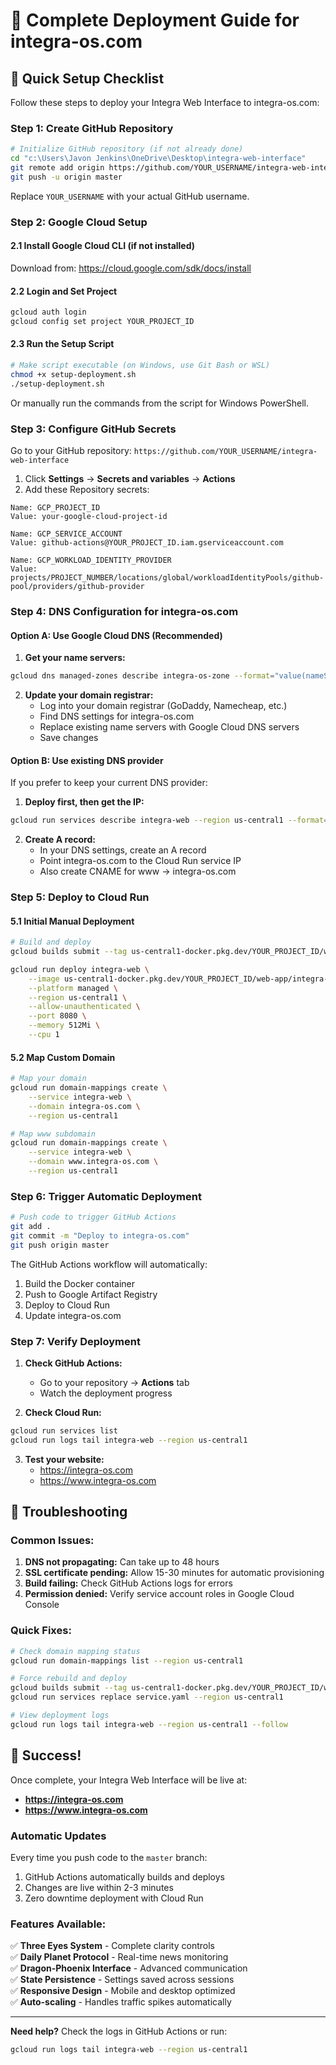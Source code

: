 # 🚀 Complete Deployment Guide for integra-os.com

## 📝 Quick Setup Checklist

Follow these steps to deploy your Integra Web Interface to integra-os.com:

### Step 1: Create GitHub Repository

```bash
# Initialize GitHub repository (if not already done)
cd "c:\Users\Javon Jenkins\OneDrive\Desktop\integra-web-interface"
git remote add origin https://github.com/YOUR_USERNAME/integra-web-interface.git
git push -u origin master
```

Replace `YOUR_USERNAME` with your actual GitHub username.

### Step 2: Google Cloud Setup

#### 2.1 Install Google Cloud CLI (if not installed)
Download from: https://cloud.google.com/sdk/docs/install

#### 2.2 Login and Set Project
```bash
gcloud auth login
gcloud config set project YOUR_PROJECT_ID
```

#### 2.3 Run the Setup Script
```bash
# Make script executable (on Windows, use Git Bash or WSL)
chmod +x setup-deployment.sh
./setup-deployment.sh
```

Or manually run the commands from the script for Windows PowerShell.

### Step 3: Configure GitHub Secrets

Go to your GitHub repository: `https://github.com/YOUR_USERNAME/integra-web-interface`

1. Click **Settings** → **Secrets and variables** → **Actions**
2. Add these Repository secrets:

```
Name: GCP_PROJECT_ID
Value: your-google-cloud-project-id

Name: GCP_SERVICE_ACCOUNT  
Value: github-actions@YOUR_PROJECT_ID.iam.gserviceaccount.com

Name: GCP_WORKLOAD_IDENTITY_PROVIDER
Value: projects/PROJECT_NUMBER/locations/global/workloadIdentityPools/github-pool/providers/github-provider
```

### Step 4: DNS Configuration for integra-os.com

#### Option A: Use Google Cloud DNS (Recommended)

1. **Get your name servers:**
```bash
gcloud dns managed-zones describe integra-os-zone --format="value(nameServers)"
```

2. **Update your domain registrar:**
   - Log into your domain registrar (GoDaddy, Namecheap, etc.)
   - Find DNS settings for integra-os.com
   - Replace existing name servers with Google Cloud DNS servers
   - Save changes

#### Option B: Use existing DNS provider

If you prefer to keep your current DNS provider:

1. **Deploy first, then get the IP:**
```bash
gcloud run services describe integra-web --region us-central1 --format="value(status.url)"
```

2. **Create A record:**
   - In your DNS settings, create an A record
   - Point integra-os.com to the Cloud Run service IP
   - Also create CNAME for www → integra-os.com

### Step 5: Deploy to Cloud Run

#### 5.1 Initial Manual Deployment
```bash
# Build and deploy
gcloud builds submit --tag us-central1-docker.pkg.dev/YOUR_PROJECT_ID/web-app/integra-web:latest

gcloud run deploy integra-web \
    --image us-central1-docker.pkg.dev/YOUR_PROJECT_ID/web-app/integra-web:latest \
    --platform managed \
    --region us-central1 \
    --allow-unauthenticated \
    --port 8080 \
    --memory 512Mi \
    --cpu 1
```

#### 5.2 Map Custom Domain
```bash
# Map your domain
gcloud run domain-mappings create \
    --service integra-web \
    --domain integra-os.com \
    --region us-central1

# Map www subdomain  
gcloud run domain-mappings create \
    --service integra-web \
    --domain www.integra-os.com \
    --region us-central1
```

### Step 6: Trigger Automatic Deployment

```bash
# Push code to trigger GitHub Actions
git add .
git commit -m "Deploy to integra-os.com"
git push origin master
```

The GitHub Actions workflow will automatically:
1. Build the Docker container
2. Push to Google Artifact Registry  
3. Deploy to Cloud Run
4. Update integra-os.com

### Step 7: Verify Deployment

1. **Check GitHub Actions:**
   - Go to your repository → **Actions** tab
   - Watch the deployment progress

2. **Check Cloud Run:**
```bash
gcloud run services list
gcloud run logs tail integra-web --region us-central1
```

3. **Test your website:**
   - https://integra-os.com
   - https://www.integra-os.com

## 🔧 Troubleshooting

### Common Issues:

1. **DNS not propagating:** Can take up to 48 hours
2. **SSL certificate pending:** Allow 15-30 minutes for automatic provisioning  
3. **Build failing:** Check GitHub Actions logs for errors
4. **Permission denied:** Verify service account roles in Google Cloud Console

### Quick Fixes:

```bash
# Check domain mapping status
gcloud run domain-mappings list --region us-central1

# Force rebuild and deploy
gcloud builds submit --tag us-central1-docker.pkg.dev/YOUR_PROJECT_ID/web-app/integra-web:latest
gcloud run services replace service.yaml --region us-central1

# View deployment logs
gcloud run logs tail integra-web --region us-central1 --follow
```

## 🎉 Success!

Once complete, your Integra Web Interface will be live at:
- **https://integra-os.com** 
- **https://www.integra-os.com**

### Automatic Updates

Every time you push code to the `master` branch:
1. GitHub Actions automatically builds and deploys
2. Changes are live within 2-3 minutes
3. Zero downtime deployment with Cloud Run

### Features Available:

✅ **Three Eyes System** - Complete clarity controls  
✅ **Daily Planet Protocol** - Real-time news monitoring  
✅ **Dragon-Phoenix Interface** - Advanced communication  
✅ **State Persistence** - Settings saved across sessions  
✅ **Responsive Design** - Mobile and desktop optimized  
✅ **Auto-scaling** - Handles traffic spikes automatically

---

**Need help?** Check the logs in GitHub Actions or run:
```bash
gcloud run logs tail integra-web --region us-central1
```